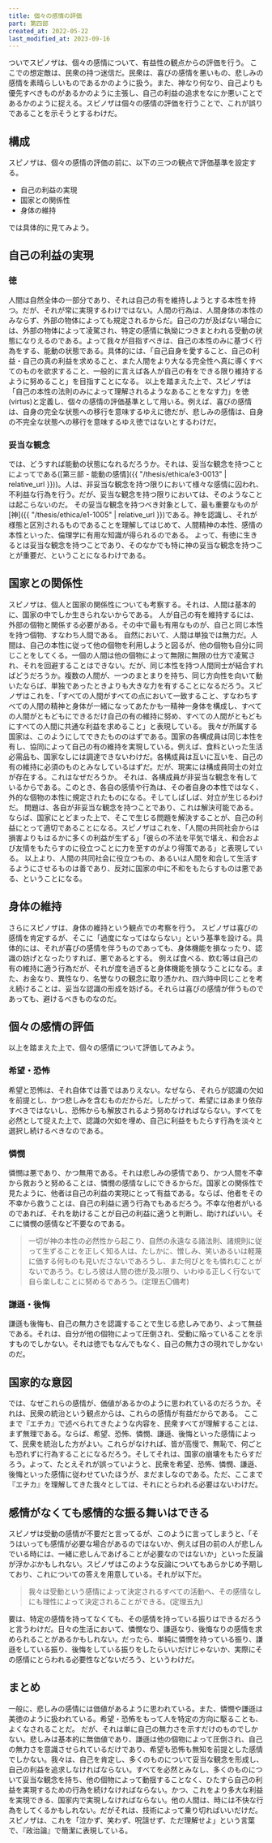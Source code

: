 ```yaml
---
title: 個々の感情の評価
part: 第四部
created_at: 2022-05-22
last_modified_at: 2023-09-16
---
```


ついでスピノザは、個々の感情について、有益性の観点からの評価を行う。
ここでの想定敵は、民衆の持つ迷信だ。民衆は、喜びの感情を悪いもの、悲しみの感情を素晴らしいものであるかのように扱う。また、神なり何なり、自己よりも優先すべきものがあるかのように主張し、自己の利益の追求をなにか悪いことであるかのように捉える。スピノザは個々の感情の評価を行うことで、これが誤りであることを示そうとするわけだ。

## 構成

スピノザは、個々の感情の評価の前に、以下の三つの観点で評価基準を設定する。

- 自己の利益の実現
- 国家との関係性
- 身体の維持

では具体的に見てみよう。

## 自己の利益の実現

### 徳

人間は自然全体の一部分であり、それは自己の有を維持しようとする本性を持つ。だが、それが常に実現するわけではない。人間の行為は、人間身体の本性のみならず、外部の物体によっても規定されるからだ。自己の力が及ばない場合には、外部の物体によって凌駕され、特定の感情に執拗につきまとわれる受動の状態になりえるのである。よって我々が目指すべきは、自己の本性のみに基づく行為をする、能動の状態である。具体的には、「自己自身を愛すること、自己の利益・自己の真の利益を求めること、また人間をより大なる完全性へ真に導くすべてのものを欲求すること、一般的に言えば各人が自己の有をできる限り維持するように努めること」を目指すことになる。
以上を踏まえた上で、スピノザは「自己の本性の法則のみによって理解されるようなあることをなす力」を徳(virtus)と定義し、個々の感情の評価基準として用いる。例えば、喜びの感情は、自身の完全な状態への移行を意味するゆえに徳だが、悲しみの感情は、自身の不完全な状態への移行を意味するゆえ徳ではないとするわけだ。

### 妥当な観念

では、どうすれば能動の状態になれるだろうか。それは、妥当な観念を持つことによってである([第三部 - 能動の感情]({{ "/thesis/ethica/e3-0013" | relative_url }}))。人は、非妥当な観念を持つ限りにおいて様々な感情に囚われ、不利益な行為を行う。だが、妥当な観念を持つ限りにおいては、そのようなことは起こらないのだ。
その妥当な観念を持つべき対象として、最も重要なものが[神]({{ "/thesis/ethica/e1-1005" | relative_url }})である。神を認識し、それが様態と区別されるものであることを理解してはじめて、人間精神の本性、感情の本性といった、倫理学に有用な知識が得られるのである。
よって、有徳に生きるとは妥当な観念を持つことであり、そのなかでも特に神の妥当な観念を持つことが重要だ、ということになるわけである。

## 国家との関係性

スピノザは、個人と国家の関係性についても考察する。それは、人間は基本的に、国家の中でしか生きられないからである。
人が自己の有を維持するには、外部の個物と関係する必要がある。その中で最も有用なものが、自己と同じ本性を持つ個物、すなわち人間である。
自然において、人間は単独では無力だ。人間は、自己の本性に従って他の個物を利用しようと図るが、他の個物も自分に同じことをしてくる。一個の人間は他の個物によって無限に無限の仕方で凌駕され、それを回避することはできない。だが、同じ本性を持つ人間同士が結合すればどうだろうか。複数の人間が、一つのまとまりを持ち、同じ方向性を向いて動いたならば、単独であったときよりも大きな力を有することになるだろう。スピノザはこれを、「すべての人間がすべての点において一致すること、すなわちすべての人間の精神と身体が一緒になってあたかも一精神一身体を構成し、すべての人間がともどもにできるだけ自己の有の維持に努め、すべての人間がともどもにすべての人間に共通な利益を求めること」と表現している。
我々が所属する国家は、このようにしてできたもののはずである。国家の各構成員は同じ本性を有し、協同によって自己の有の維持を実現している。例えば、食料といった生活必需品も、国家なしには調達できないわけだ。各構成員は互いに互いを、自己の有の維持に必須のものとみなしているはずだ。だが、現実には構成員同士の対立が存在する。これはなぜだろうか。
それは、各構成員が非妥当な観念を有しているからである。このとき、各自の感情や行為は、その者自身の本性ではなく、外的な個物の本性に規定されたものになる。そしてしばしば、対立が生じるわけだ。
問題は、各自が非妥当な観念を持つことであり、これは解決可能である。ならば、国家にとどまった上で、そこで生じる問題を解決することが、自己の利益にとって適切であることになる。スピノザはこれを、「人間の共同社会からは損害よりもはるかに多くの利益が生ずる」「彼らの不法を平気で堪え、和合および友情をもたらすのに役立つことに力を至すのがより得策である」と表現している。
以上より、人間の共同社会に役立つもの、あるいは人間を和合して生活するようにさせるものは善であり、反対に国家の中に不和をもたらすものは悪である、ということになる。

## 身体の維持

さらにスピノザは、身体の維持という観点での考察を行う。
スピノザは喜びの感情を肯定するが、そこに「過度になってはならない」という基準を設ける。具体的には、それが喜びの感情を伴うものであっても、身体機能を損なったり、認識の妨げとなったりすれば、悪であるとする。
例えば食べる、飲む等は自己の有の維持に適う行為だが、それが度を過ぎると身体機能を損なうことになる。また、お金なり、異性なり、名誉なりの観念に取り憑かれ、四六時中同じことを考え続けることは、妥当な認識の形成を妨げる。それらは喜びの感情が伴うものであっても、避けるべきものなのだ。

## 個々の感情の評価

以上を踏まえた上で、個々の感情について評価してみよう。

### 希望・恐怖

希望と恐怖は、それ自体では善ではありえない。なぜなら、それらが認識の欠如を前提とし、かつ悲しみを含むものだからだ。したがって、希望にはあまり依存すべきではないし、恐怖からも解放されるよう努めなければならない。すべてを必然として捉えた上で、認識の欠如を埋め、自己に利益をもたらす行為を淡々と選択し続けるべきなのである。

### 憐憫

憐憫は悪であり、かつ無用である。それは悲しみの感情であり、かつ人間を不幸から救おうと努めることは、憐憫の感情なしにできるからだ。国家との関係性で見たように、他者は自己の利益の実現にとって有益である。ならば、他者をその不幸から救うことは、自己の利益に適う行為でもあるだろう。不幸な他者がいるのであれば、それを助けることが自己の利益に適うと判断し、助ければいい。そこに憐憫の感情など不要なのである。

>一切が神の本性の必然性から起こり、自然の永遠なる諸法則、諸規則に従って生ずることを正しく知る人は、たしかに、憎しみ、笑いあるいは軽蔑に価する何ものも見いださないであろうし、また何びとをも憐れむことがないであろう。むしろ彼は人間の徳が及ぶ限り、いわゆる正しく行ないて自ら楽しむことに努めるであろう。(定理五〇備考)

### 謙遜・後悔

謙遜も後悔も、自己の無力さを認識することで生じる悲しみであり、よって無益である。それは、自分が他の個物によって圧倒され、受動に陥っていることを示すものでしかない。それは徳でもなんでもなく、自己の無力さの現れでしかないのだ。

## 国家的な意図

では、なぜこれらの感情が、価値があるかのように思われているのだろうか。それは、民衆の統治という観点からは、これらの感情が有益だからである。
ここまで『エチカ』で述べられてきたような内容を、民衆すべてが理解することは、まず無理である。ならば、希望、恐怖、憐憫、謙遜、後悔といった感情によって、民衆を統治した方がよい。これらがなければ、皆が高慢で、無恥で、何ごとも恐れずに行為することになるだろう。そしてそれは、国家の崩壊をもたらすだろう。よって、たとえそれが誤っていようと、民衆を希望、恐怖、憐憫、謙遜、後悔といった感情に従わせていたほうが、まだましなのである。ただ、ここまで『エチカ』を理解してきた我々としては、それにとらわれる必要はないわけだ。

## 感情がなくても感情的な振る舞いはできる

スピノザは受動の感情が不要だと言ってるが、このように言ってしまうと、「そうはいっても感情が必要な場合があるのではないか、例えば目の前の人が悲しんでいる時には、一緒に悲しんであげることが必要なのではないか」といった反論が浮かぶかもしれない。スピノザはこのような反論についてもあらかじめ予期しており、これについての答えを用意している。それが以下だ。

>我々は受動という感情によって決定されるすべての活動へ、その感情なしにも理性によって決定されることができる。(定理五九)

要は、特定の感情を持ってなくても、その感情を持っている振りはできるだろうと言うわけだ。日々の生活において、憐憫なり、謙遜なり、後悔なりの感情を求められることがあるかもしれない。だったら、単純に憐憫を持っている振り、謙遜をしている振り、後悔をしている振りをしたらいいだけじゃないか、実際にその感情にとらわれる必要性などないだろう、というわけだ。

## まとめ

一般に、悲しみの感情には価値があるように思われている。また、憐憫や謙遜は美徳のように扱われている。希望・恐怖をもって人を特定の方向に駆ることも、よくなされることだ。
だが、それは単に自己の無力さを示すだけのものでしかない。悲しみは基本的に無価値であり、謙遜は他の個物によって圧倒され、自己の無力さを意識させられているだけであり、希望も恐怖も無知を前提とした感情でしかない。我々は、自己を肯定し、多くのものについて妥当な観念を形成し、自己の利益を追求しなければならない。すべてを必然とみなし、多くのものについて妥当な観念を持ち、他の個物によって動揺することなく、ひたすら自己の利益を実現するための行為を続けなければならない。かつ、これをより多大な利益を実現できる、国家内で実現しなければならない。他の人間は、時には不快な行為をしてくるかもしれない。だがそれは、技術によって乗り切ればいいだけだ。スピノザは、これを「泣かず、笑わず、呪詛せず、ただ理解せよ」という言葉で、『政治論』で簡潔に表現している。
